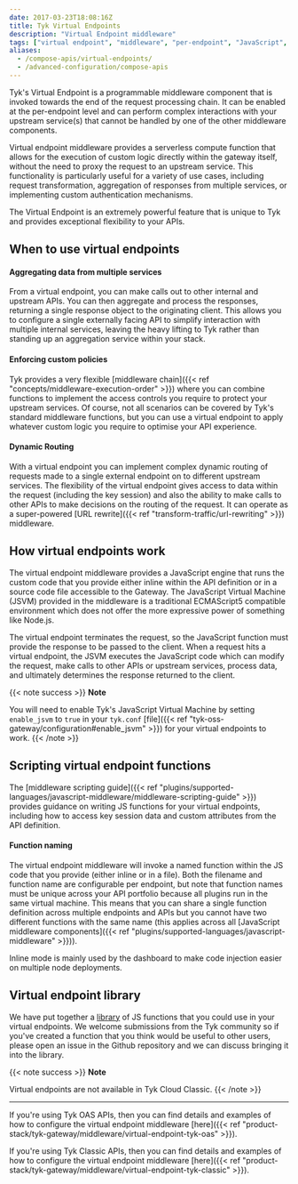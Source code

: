 ```yaml
---
date: 2017-03-23T18:08:16Z
title: Tyk Virtual Endpoints
description: "Virtual Endpoint middleware"
tags: ["virtual endpoint", "middleware", "per-endpoint", "JavaScript", "JS"]
aliases:
  - /compose-apis/virtual-endpoints/
  - /advanced-configuration/compose-apis
---
```


Tyk's Virtual Endpoint is a programmable middleware component that is invoked towards the end of the request processing chain. It can be enabled at the per-endpoint level and can perform complex interactions with your upstream service(s) that cannot be handled by one of the other middleware components.

Virtual endpoint middleware provides a serverless compute function that allows for the execution of custom logic directly within the gateway itself, without the need to proxy the request to an upstream service. This functionality is particularly useful for a variety of use cases, including request transformation, aggregation of responses from multiple services, or implementing custom authentication mechanisms.

The Virtual Endpoint is an extremely powerful feature that is unique to Tyk and provides exceptional flexibility to your APIs.

## When to use virtual endpoints
#### Aggregating data from multiple services
From a virtual endpoint, you can make calls out to other internal and upstream APIs. You can then aggregate and process the responses, returning a single response object to the originating client. This allows you to configure a single externally facing API to simplify interaction with multiple internal services, leaving the heavy lifting to Tyk rather than standing up an aggregation service within your stack.

#### Enforcing custom policies
Tyk provides a very flexible [middleware chain]({{< ref "concepts/middleware-execution-order" >}}) where you can combine functions to implement the access controls you require to protect your upstream services. Of course, not all scenarios can be covered by Tyk's standard middleware functions, but you can use a virtual endpoint to apply whatever custom logic you require to optimise your API experience.

#### Dynamic Routing
With a virtual endpoint you can implement complex dynamic routing of requests made to a single external endpoint on to different upstream services. The flexibility of the virtual endpoint gives access to data within the request (including the key session) and also the ability to make calls to other APIs to make decisions on the routing of the request. It can operate as a super-powered [URL rewrite]({{< ref "transform-traffic/url-rewriting" >}}) middleware.

## How virtual endpoints work
The virtual endpoint middleware provides a JavaScript engine that runs the custom code that you provide either inline within the API definition or in a source code file accessible to the Gateway. The JavaScript Virtual Machine (JSVM) provided in the middleware is a traditional ECMAScript5 compatible environment which does not offer the more expressive power of something like Node.js.

The virtual endpoint terminates the request, so the JavaScript function must provide the response to be passed to the client. When a request hits a virtual endpoint, the JSVM executes the JavaScript code which can modify the request, make calls to other APIs or upstream services, process data, and ultimately determines the response returned to the client.

{{< note success >}}
**Note**  

You will need to enable Tyk's JavaScript Virtual Machine by setting `enable_jsvm` to `true` in your `tyk.conf` [file]({{< ref "tyk-oss-gateway/configuration#enable_jsvm" >}}) for your virtual endpoints to work.
{{< /note >}}

## Scripting virtual endpoint functions
The [middleware scripting guide]({{< ref "plugins/supported-languages/javascript-middleware/middleware-scripting-guide" >}}) provides guidance on writing JS functions for your virtual endpoints, including how to access key session data and custom attributes from the API definition.

#### Function naming
The virtual endpoint middleware will invoke a named function within the JS code that you provide (either inline or in a file). Both the filename and function name are configurable per endpoint, but note that function names must be unique across your API portfolio because all plugins run in the same virtual machine. This means that you can share a single function definition across multiple endpoints and APIs but you cannot have two different functions with the same name (this applies across all [JavaScript middleware components]({{< ref "plugins/supported-languages/javascript-middleware" >}})).

Inline mode is mainly used by the dashboard to make code injection easier on multiple node deployments.

## Virtual endpoint library
We have put together a [library](https://github.com/TykTechnologies/custom-plugins#virtual-endpoints) of JS functions that you could use in your virtual endpoints. We welcome submissions from the Tyk community so if you've created a function that you think would be useful to other users, please open an issue in the Github repository and we can discuss bringing it into the library.

{{< note success >}}
**Note**  

Virtual endpoints are not available in Tyk Cloud Classic.
{{< /note >}}

<hr>

If you're using Tyk OAS APIs, then you can find details and examples of how to configure the virtual endpoint middleware [here]({{< ref "product-stack/tyk-gateway/middleware/virtual-endpoint-tyk-oas" >}}).

If you're using Tyk Classic APIs, then you can find details and examples of how to configure the virtual endpoint middleware [here]({{< ref "product-stack/tyk-gateway/middleware/virtual-endpoint-tyk-classic" >}}).

<!-- proposed "summary box" to be shown graphically on each middleware page
 ## Virtual Endpoint middleware summary
  - The Virtual Endpoint middleware is an optional stage in Tyk's API Request processing chain, sitting between the [TBC]() and [TBC]() middleware.
  - The Virtual Endpoint middleware can be configured at the per-endpoint level within the API Definition and is supported by the API Designer within the Tyk Dashboard. 
 -->
